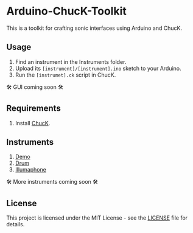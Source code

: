 # Arduino-ChucK-Toolkit

This is a toolkit for crafting sonic interfaces using Arduino and ChucK.

## Usage

1. Find an instrument in the Instruments folder.
2. Upload its `[instrument]/[instrument].ino` sketch to your Arduino.
3. Run the `[instrumet].ck` script in ChucK.

🛠️ GUI coming soon 🛠️

## Requirements

1. Install [ChucK](http://chuck.stanford.edu/).

## Instruments

1. [Demo](Instruments/demo_)
2. [Drum](Instruments/drum_)
3. [Illumaphone](Instruments/Illumaphone_)

🛠️ More instruments coming soon 🛠️

## License

This project is licensed under the MIT License - see the [LICENSE](LICENSE) file for details.
